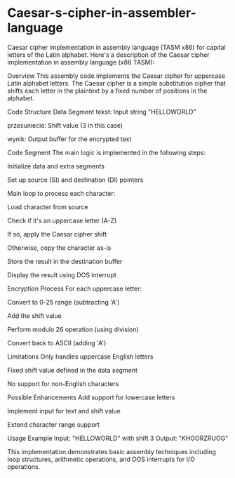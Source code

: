 # Caesar-s-cipher-in-assembler-language
Caesar cipher implementation in assembly language (TASM x86) for capital letters of the Latin alphabet.
Here's a description of the Caesar cipher implementation in assembly language (x86 TASM):

Overview
This assembly code implements the Caesar cipher for uppercase Latin alphabet letters. 
The Caesar cipher is a simple substitution cipher that shifts each letter in the plaintext by a fixed number of positions in the alphabet.

Code Structure
Data Segment
tekst: Input string "HELLOWORLD"

przesuniecie: Shift value (3 in this case)

wynik: Output buffer for the encrypted text

Code Segment
The main logic is implemented in the following steps:

Initialize data and extra segments

Set up source (SI) and destination (DI) pointers

Main loop to process each character:

Load character from source

Check if it's an uppercase letter (A-Z)

If so, apply the Caesar cipher shift

Otherwise, copy the character as-is

Store the result in the destination buffer

Display the result using DOS interrupt

Encryption Process
For each uppercase letter:

Convert to 0-25 range (subtracting 'A')

Add the shift value

Perform modulo 26 operation (using division)

Convert back to ASCII (adding 'A')

Limitations
Only handles uppercase English letters

Fixed shift value defined in the data segment

No support for non-English characters

Possible Enhancements
Add support for lowercase letters

Implement input for text and shift value

Extend character range support

Usage Example
Input: "HELLOWORLD" with shift 3
Output: "KHOORZRUOG"

This implementation demonstrates basic assembly techniques including loop structures, arithmetic operations, and DOS interrupts for I/O operations.
